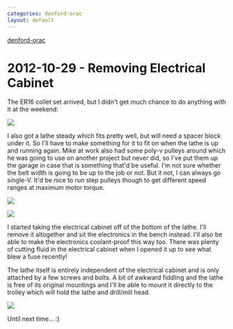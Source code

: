 ```yaml
---
categories: denford-orac
layout: default
---
```


[denford-orac](/denford-orac)

# 2012-10-29 - Removing Electrical Cabinet

The ER16 collet set arrived, but I didn't get much chance to do anything with it at the weekend:

![](/img/denford-orac/IMAG0374.jpg)

I also got a lathe steady which fits pretty well, but will need a spacer block under it. So I'll have to make something for it to fit on when the lathe is up and running again. Mike at work also had some poly-v pulleys around which he was going to use on another project but never did, so I've put them up the garage in case that is something that'd be useful. I'm not sure whether the belt width is going to be up to the job or not. But it not, I can always go single-V. It'd be nice to run step pulleys though to get different speed ranges at maximum motor torque.

![](/img/denford-orac/IMAG0376.jpg)

![](/img/denford-orac/IMAG0375.jpg)

I started taking the electrical cabinet off of the bottom of the lathe. I'll remove it altogether and sit the electronics in the bench instead. I'll also be able to make the electronics coolant-proof this way too. There was plenty of cutting fluid in the electrical cabinet when I opened it up to see what blew a fuse recently!

The lathe itself is entirely independent of the electrical cabinet and is only attached by a few screws and bolts. A bit of awkward fiddling and the lathe is free of its original mountings and I'll be able to mount it directly to the trolley which will hold the lathe and drill/mill head.

![](/img/denford-orac/IMAG0378.jpg)

Until next time... :)
